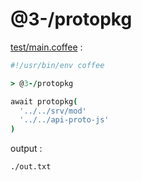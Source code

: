 [‼️]: ✏️README.mdt

# @3-/protopkg

[test/main.coffee](./test/main.coffee) :

```coffee
#!/usr/bin/env coffee

> @3-/protopkg

await protopkg(
  '../../srv/mod'
  '../../api-proto-js'
)
```

output :

```
./out.txt
```
